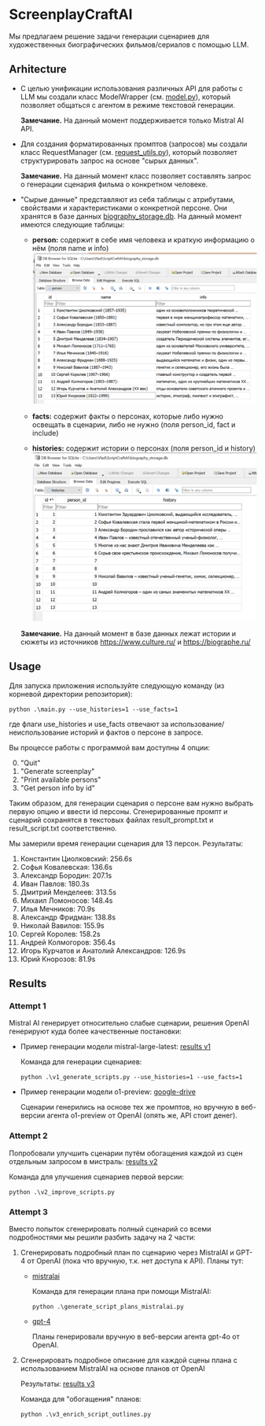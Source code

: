 # ScreenplayCraftAI

Мы предлагаем решение задачи генерации сценариев для художественных биографических фильмов/сериалов с помощью LLM.

## Arhitecture

- С целью унификации использования различных API для работы с LLM мы создали класс ModelWrapper (см. [model.py](model.py)), который позволяет общаться с агентом в режиме текстовой генерации.

    **Замечание.** На данный момент поддерживается только Mistral AI API.

- Для создания форматированных промптов (запросов) мы создали класс RequestManager (см. [request_utils.py](request_utils.py)), который позволяет структурировать запрос на основе "сырых данных".

    **Замечание.** На данный момент класс позволяет составлять запрос о генерации сценария фильма о конкретном человеке.

- "Сырые данные" представляют из себя таблицы с атрибутами, свойствами и характеристиками о конкретной персоне. Они хранятся в базе данных [biography_storage.db](biography_storage.db). На данный момент имеются следующие таблицы:
  - **person:** содержит в себе имя человека и краткую информацию о нём (поля name и info) ![img.png](img/person.png)

  - **facts:** содержит факты о персонах, которые либо нужно освещать в сценарии, либо не нужно (поля person_id, fact и include)

  - **histories:** содержит истории о персонах (поля person_id и history) ![img.png](img/history.png)
  
  **Замечание.** На данный момент в базе данных лежат истории и сюжеты из источников https://www.culture.ru/ и https://biographe.ru/

## Usage

Для запуска приложения используйте следующую команду (из корневой директории репозитория):

```angular2html
python .\main.py --use_histories=1 --use_facts=1 
```

где флаги use_histories и use_facts отвечают за использование/неиспользование историй и фактов о персоне в запросе.

Вы процессе работы с программой вам доступны 4 опции:

0. "Quit"
1. "Generate screenplay"
2. "Print available persons"
3. "Get person info by id"

Таким образом, для генерации сценария о персоне вам нужно выбрать первую опцию и ввести id персоны. Сгенерированные промпт и сценарий сохранятся в текстовых файлах result_prompt.txt и result_script.txt соответственно.

Мы замерили время генерации сценария для 13 персон. Результаты:

1. Константин Циолковский: 256.6s
2. Софья Ковалевская: 136.6s
3. Александр Бородин: 207.1s
4. Иван Павлов: 180.3s
5. Дмитрий Менделеев: 313.5s
6. Михаил Ломоносов: 148.4s
7. Илья Мечников: 70.9s
8. Александр Фридман: 138.8s
9. Николай Вавилов: 155.9s
10. Сергей Королев: 158.2s
11. Андрей Колмогоров: 356.4s
12. Игорь Курчатов и Анатолий Александров: 126.9s
13. Юрий Кнорозов: 81.9s

## Results

### Attempt 1

Mistral AI генерирует относительно слабые сценарии, решения OpenAI генерируют куда более качественные постановки:

- Пример генерации модели mistral-large-latest: [results v1](mistralai_results/v1)
  
  Команда для генерации сценариев:
  ```angular2html
  python .\v1_generate_scripts.py --use_histories=1 --use_facts=1 
  ```


- Пример генерации модели o1-preview: [google-drive](https://drive.google.com/drive/folders/1RxUrMG-QaTYtsRX5a2iCfbrUQzG9ajpw?usp=sharing)

  Сценарии генерились на основе тех же промптов, но вручную в веб-версии агента o1-preview от OpenAI (опять же, API стоит денег).

### Attempt 2

Попробовали улучшить сценарии путём обогащения каждой из сцен отдельным запросом в мистраль: [results v2](mistralai_results/v2)

Команда для улучшения сценариев первой версии:

```angular2html
python .\v2_improve_scripts.py
```

### Attempt 3

Вместо попыток сгенерировать полный сценарий со всеми подробностями мы решили разбить задачу на 2 части:

1. Сгенерировать подробный план по сценарию через MistralAI и GPT-4 от OpenAI (пока что вручную, т.к. нет доступа к API). Планы тут:
    - [mistralai](script_outlines/mistralai/)

      Команда для генерации плана при помощи MistralAI:

      ```angular2html
      python .\generate_script_plans_mistralai.py
      ```

    - [gpt-4](script_outlines/openai/)

      Планы генерировали вручную в веб-версии агента gpt-4o от OpenAI.

2. Сгенерировать подробное описание для каждой сцены плана с использованием MistralAI на основе планов от OpenAI

    Результаты: [results v3](mistralai_results/v3)

    Команда для "обогащения" планов:

    ```angular2html
    python .\v3_enrich_script_outlines.py
    ```